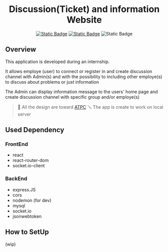 <h1 align="center">
Discussion(Ticket) and information Website
</h1>

<center>


[![Static Badge](https://img.shields.io/badge/Made%20By-R%C3%A0f-blue?style=for-the-badge&labelColor=white&color=purple)](https://github.com/raphael-tlm)
[![Static Badge](https://img.shields.io/badge/Made%20For-ATPC-blue?style=for-the-badge&labelColor=black&color=lime&link=https%3A%2F%2Fatpc.ovh%2F)](https://atpc.ovh)
![Static Badge](https://img.shields.io/badge/0.0-blue?style=for-the-badge&logo=git&logoSize=auto&labelColor=white&color=white)

</center>

## Overview

This application is developed during an internship.

It allows employe (user) to connect or register in and create discussion channel with Admin(s) and with the possibility to including other employe(s) to discuss about problems or just information

The Admin can display information message to the users' home page and create discussion channel with specific group and/or employe(s)

> 📣 All the design are toward [ATPC](https://atpc.ov)
> 🪛 The app is create to work on local server

## Used Dependency 
### FrontEnd 
- react
- react-router-dom
- socket.io-client

### BackEnd 
- express.JS
- cors
- nodemon (for dev)
- mysql
- socket.io
- jsonwebtoken

## How to SetUp 
(wip)
